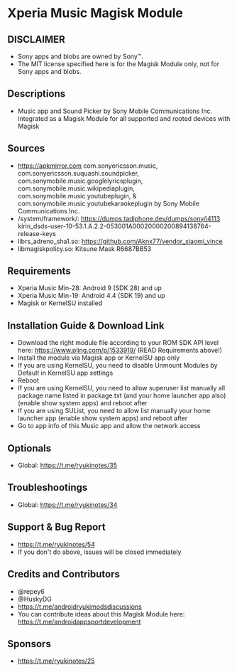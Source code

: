 # Xperia Music Magisk Module

## DISCLAIMER
- Sony apps and blobs are owned by Sony™.
- The MIT license specified here is for the Magisk Module only, not for Sony apps and blobs.

## Descriptions
- Music app and Sound Picker by Sony Mobile Communications Inc. integrated as a Magisk Module for all supported and rooted devices with Magisk

## Sources
- https://apkmirror.com com.sonyericsson.music, com.sonyericsson.suquashi.soundpicker, com.sonymobile.music.googlelyricsplugin, com.sonymobile.music.wikipediaplugin, com.sonymobile.music.youtubeplugin, & com.sonymobile.music.youtubekaraokeplugin by Sony Mobile Communications Inc.
- /system/framework/: https://dumps.tadiphone.dev/dumps/sony/i4113 kirin_dsds-user-10-53.1.A.2.2-053001A00020000200894138764-release-keys
- librs_adreno_sha1.so: https://github.com/Aknx77/vendor_xiaomi_vince
- libmagiskpolicy.so: Kitsune Mask R6687BB53

## Requirements
- Xperia Music Min-28: Android 9 (SDK 28) and up
- Xperia Music Min-19: Android 4.4 (SDK 19) and up
- Magisk or KernelSU installed

## Installation Guide & Download Link
- Download the right module file according to your ROM SDK API level here: https://www.pling.com/p/1533919/ (READ Requirements above!)
- Install the module via Magisk app or KernelSU app only
- If you are using KernelSU, you need to disable Unmount Modules by Default in KernelSU app settings
- Reboot
- If you are using KernelSU, you need to allow superuser list manually all package name listed in package.txt (and your home launcher app also) (enable show system apps) and reboot after
- If you are using SUList, you need to allow list manually your home launcher app (enable show system apps) and reboot after
- Go to app info of this Music app and allow the network access

## Optionals
- Global: https://t.me/ryukinotes/35

## Troubleshootings
- Global: https://t.me/ryukinotes/34

## Support & Bug Report
- https://t.me/ryukinotes/54
- If you don't do above, issues will be closed immediately

## Credits and Contributors
- @repey6
- @HuskyDG
- https://t.me/androidryukimodsdiscussions
- You can contribute ideas about this Magisk Module here: https://t.me/androidappsportdevelopment

## Sponsors
- https://t.me/ryukinotes/25


